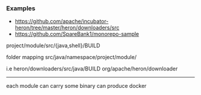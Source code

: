 ### Examples
* https://github.com/apache/incubator-heron/tree/master/heron/downloaders/src
* https://github.com/SpareBank1/monorepo-sample

project/module/src/{java,shell}/BUILD

folder mapping
src/java/namespace/project/module/

i.e
heron/downloaders/src/java/BUILD
org/apache/heron/downloader

----
each module can carry some binary
can produce docker